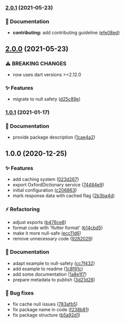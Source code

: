 ### [2.0.1](https://github.com/rIIh/oxford-dictionary-dart/compare/v2.0.0...v2.0.1) (2021-05-23)


### :memo: Documentation

* **contributing:** add contributing guideline ([efe08ed](https://github.com/rIIh/oxford-dictionary-dart/commit/efe08ed327f98a44eacc465bec4e989a054a786d))

## [2.0.0](https://github.com/rIIh/oxford-dictionary-dart/compare/v1.0.1...v2.0.0) (2021-05-23)


### ⚠ BREAKING CHANGES

* now uses dart versions >=2.12.0

### :sparkles: Features

* migrate to null safety ([d25c89e](https://github.com/rIIh/oxford-dictionary-dart/commit/d25c89e2f289aa187a85da41f6ce82a21f170d86))

### [1.0.1](https://github.com/rIIh/oxford-dictionary-dart/compare/v1.0.0...v1.0.1) (2021-01-17)


### :memo: Documentation

* provide package description ([1cae4a2](https://github.com/rIIh/oxford-dictionary-dart/commit/1cae4a2e7e4fc3efefe27fc44c1bb8e4854adac9))

## 1.0.0 (2020-12-25)


### :sparkles: Features

* add caching system ([023d267](https://github.com/rIIh/oxford-dictionary-dart/commit/023d267ddcfc243dac6e4bc0db9af1f04dad21d8))
* export OxfordDictionary service ([74484e9](https://github.com/rIIh/oxford-dictionary-dart/commit/74484e95d1019984298a09d8cd0ddb0909ee279f))
* initial configuration ([c206863](https://github.com/rIIh/oxford-dictionary-dart/commit/c2068637b65df3268a245b6c4eda92c893fbd4b1))
* mark response data with cached flag ([2b3ba4d](https://github.com/rIIh/oxford-dictionary-dart/commit/2b3ba4de23287b9544988a26950b9e62a1b2a265))


### :zap: Refactoring

* adjust exports ([b476ce8](https://github.com/rIIh/oxford-dictionary-dart/commit/b476ce8332d09ec85baa75604d47e80bf0401d4f))
* format code with 'flutter format' ([b14cbd5](https://github.com/rIIh/oxford-dictionary-dart/commit/b14cbd5d696f3b437c89b35b1bc709115437734d))
* make it more null-safe ([ecc11d6](https://github.com/rIIh/oxford-dictionary-dart/commit/ecc11d6f602fede3a0da35881f914f98c1f3e711))
* remove unnecessary code ([9282029](https://github.com/rIIh/oxford-dictionary-dart/commit/9282029ad397fc393a2aac76e512d621dae92cc5))


### :memo: Documentation

* adapt example to null-safety ([cc7f432](https://github.com/rIIh/oxford-dictionary-dart/commit/cc7f432b3e8d6eb24546e8a1776514a7f15c224b))
* add example to readme ([1c8f91c](https://github.com/rIIh/oxford-dictionary-dart/commit/1c8f91ccd82cb2207c2d004cf5a1f8b6f0431503))
* add some documentation ([1a8e1f7](https://github.com/rIIh/oxford-dictionary-dart/commit/1a8e1f728aca3c53aa8d0f5205bc4fcb2545a13c))
* prepare metadata to publish ([3d21d28](https://github.com/rIIh/oxford-dictionary-dart/commit/3d21d284472f4d1096901089571d4c3ef9cd11a6))


### :bug: Bug fixes

* fix cache null issues ([783afb5](https://github.com/rIIh/oxford-dictionary-dart/commit/783afb55ef7d43baac7b0b7bdfc4db4e7c6a7500))
* fix package name in code ([f238b81](https://github.com/rIIh/oxford-dictionary-dart/commit/f238b813633ab7e031a778f89ac4f1c4edca53cd))
* fix package structure ([b5a92d1](https://github.com/rIIh/oxford-dictionary-dart/commit/b5a92d1009ed15ac22d65b1e38361123ae8a0c6e))
